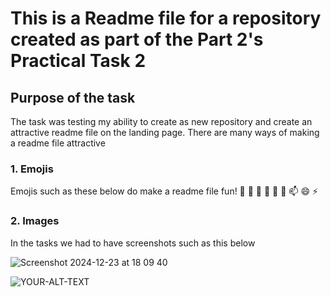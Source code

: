 # This is a Readme file for a repository created as part of the Part 2's Practical Task 2
## Purpose of the task 
The task was testing my ability to create as new repository and create an attractive readme file on the landing page.
There are many ways of making a readme file attractive

### 1. Emojis
Emojis such as these below do make a readme file fun!
👋
🔭
🌱 
👯 
🤔
💬 
📫 
😄 
⚡

### 2. Images
In the tasks we had to have screenshots such as this below

![Screenshot 2024-12-23 at 18 09 40]()

<picture>
 <img alt="YOUR-ALT-TEXT" src="[YOUR-DEFAULT-IMAGE](https://github.com/user-attachments/assets/3bcca13d-0c6b-4dd5-9124-9323c73f470f)">
</picture>

